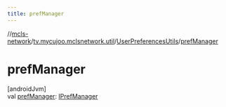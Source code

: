 ```yaml
---
title: prefManager
---
```

//[mcls-network](../../../index.html)/[tv.mycujoo.mclsnetwork.util](../index.html)/[UserPreferencesUtils](index.html)/[prefManager](pref-manager.html)



# prefManager



[androidJvm]\
val [prefManager](pref-manager.html): [IPrefManager](../../tv.mycujoo.mclsnetwork.manager/-i-pref-manager/index.html)




